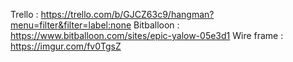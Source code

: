 Trello : https://trello.com/b/GJCZ63c9/hangman?menu=filter&filter=label:none
Bitballoon : https://www.bitballoon.com/sites/epic-yalow-05e3d1
Wire frame : https://imgur.com/fv0TgsZ